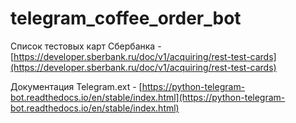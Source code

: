 # telegram_coffee_order_bot



Список тестовых карт Сбербанка - [https://developer.sberbank.ru/doc/v1/acquiring/rest-test-cards](https://developer.sberbank.ru/doc/v1/acquiring/rest-test-cards)

Документация Telegram.ext - [https://python-telegram-bot.readthedocs.io/en/stable/index.html](https://python-telegram-bot.readthedocs.io/en/stable/index.html)
